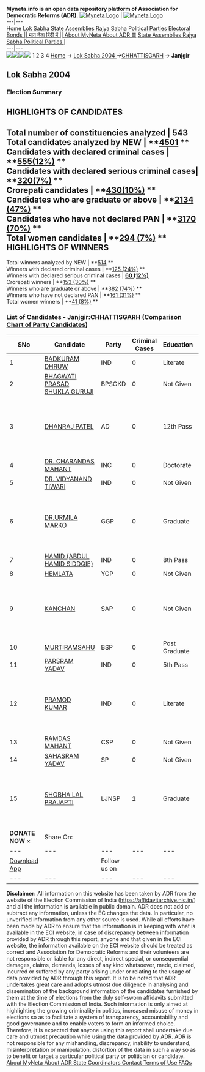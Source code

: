 **Myneta.info is an open data repository platform of Association for Democratic Reforms (ADR).**
[![Myneta Logo](https://www.myneta.info/lib/img/myneta-logo.png)](https://www.myneta.info/) | [![Myneta Logo](https://www.myneta.info/lib/img/adr-logo.png)](https://adrindia.org)  
---|---  
[Home](https://www.myneta.info/) [Lok Sabha](https://www.myneta.info/#ls "Lok Sabha") [ State Assemblies ](https://www.myneta.info/#sa "State Assemblies") [Rajya Sabha](https://www.myneta.info/#rs "Rajya Sabha") [Political Parties ](https://www.myneta.info/party "Political Parties") [ Electoral Bonds ](https://www.myneta.info/electoral_bonds "Electoral Bonds") [ || माय नेता हिंदी में || ](https://translate.google.co.in/translate?prev=hp&hl=en&js=y&u=www.myneta.info&sl=en&tl=hi&history_state0=) [ About MyNeta ](https://adrindia.org/content/about-myneta) [ About ADR ](https://adrindia.org/about-adr/who-we-are) [☰](javascript:void\(0\))
[ State Assemblies ](https://www.myneta.info/#sa "State Assemblies") [ Rajya Sabha ](https://www.myneta.info/#rs "Rajya Sabha") [ Political Parties ](https://www.myneta.info/party "Political Parties")
|   
---|---  
![](https://www.myneta.info/lib/img/banner/banner-1.png)![](https://www.myneta.info/lib/img/banner/banner-2.png)![](https://www.myneta.info/lib/img/banner/banner-3.png)![](https://www.myneta.info/lib/img/banner/banner-4.png)
1  2  3  4 
[Home](https://www.myneta.info/) → [Lok Sabha 2004 ](https://www.myneta.info/loksabha2004/)→[CHHATTISGARH](https://www.myneta.info/loksabha2004/index.php?action=show_constituencies&state_id=26) → **Janjgir**
### 
## Lok Sabha 2004 
###  Election Summary 
HIGHLIGHTS OF CANDIDATES  
---  
Total number of constituencies analyzed |  543   
Total candidates analyzed by NEW | **[4501](https://www.myneta.info/loksabha2004/index.php?action=summary&subAction=candidates_analyzed&sort=candidate#summary) **  
Candidates with declared criminal cases | **[555(12%)](https://www.myneta.info/loksabha2004/index.php?action=summary&subAction=crime&sort=candidate#summary) **  
Candidates with declared serious criminal cases| **[320(7%)](https://www.myneta.info/loksabha2004/index.php?action=summary&subAction=serious_crime&sort=candidate#summary) **  
Crorepati candidates | **[430(10%)](https://www.myneta.info/loksabha2004/index.php?action=summary&subAction=crorepati&sort=candidate#summary) **  
Candidates who are graduate or above | **[2134 (47%)](https://www.myneta.info/loksabha2004/index.php?action=summary&subAction=education&sort=candidate#summary) **  
Candidates who have not declared PAN | **[3170 (70%)](https://www.myneta.info/loksabha2004/index.php?action=summary&subAction=without_pan&sort=candidate#summary) **  
Total women candidates | **[294 (7%)](https://www.myneta.info/loksabha2004/index.php?action=summary&subAction=women_candidate&sort=candidate#summary) **  
HIGHLIGHTS OF WINNERS  
---  
Total winners analyzed by NEW | **[514](https://www.myneta.info/loksabha2004/index.php?action=summary&subAction=winner_analyzed&sort=candidate#summary) **  
Winners with declared criminal cases | **[125 (24%)](https://www.myneta.info/loksabha2004/index.php?action=summary&subAction=winner_crime&sort=candidate#summary) **  
Winners with declared serious criminal cases | **[60 (12%)](https://www.myneta.info/loksabha2004/index.php?action=summary&subAction=winner_serious_crime&sort=candidate#summary)**  
Crorepati winners | **[153 (30%)](https://www.myneta.info/loksabha2004/index.php?action=summary&subAction=winner_crorepati&sort=candidate#summary) **  
Winners who are graduate or above | **[382 (74%)](https://www.myneta.info/loksabha2004/index.php?action=summary&subAction=winner_education&sort=candidate#summary) **  
Winners who have not declared PAN | **[161 (31%)](https://www.myneta.info/loksabha2004/index.php?action=summary&subAction=winner_without_pan&sort=candidate#summary) **  
Total women winners | **[41 (8%)](https://www.myneta.info/loksabha2004/index.php?action=summary&subAction=winner_women&sort=candidate#summary) **  
### List of Candidates - Janjgir:CHHATTISGARH ([Comparison Chart of Party Candidates](https://www.myneta.info/loksabha2004/comparisonchart.php?constituency_id=103))
SNo | Candidate| Party| Criminal Cases| Education| Age| Total Assets| Liabilities  
---|---|---|---|---|---|---|---  
1  | [BADKURAM DHRUW](https://www.myneta.info/loksabha2004/candidate.php?candidate_id=932) | IND | 0 | Literate| 25 | Nil | Rs 0 ~   
2  | [BHAGWATI PRASAD SHUKLA GURUJI](https://www.myneta.info/loksabha2004/candidate.php?candidate_id=940) | BPSGKD | 0 | Not Given| 63 | Rs 1,30,000 ~ 1 Lacs+ | Rs 5,000 ~ 5 Thou+  
3  | [DHANRAJ PATEL](https://www.myneta.info/loksabha2004/candidate.php?candidate_id=939) | AD | 0 | 12th Pass| 35 | ![](https://myneta.info/image_v2.php?myneta_folder=loksabha2004&candidate_id=939&col=ta) | ![](https://myneta.info/image_v2.php?myneta_folder=loksabha2004&candidate_id=939&col=lia)  
4  | [DR. CHARANDAS MAHANT](https://www.myneta.info/loksabha2004/candidate.php?candidate_id=927) | INC | 0 | Doctorate| 48 | Rs 68,71,000 ~ 68 Lacs+ | Rs 11,61,000 ~ 11 Lacs+  
5  | [DR. VIDYANAND TIWARI](https://www.myneta.info/loksabha2004/candidate.php?candidate_id=931) | IND | 0 | Not Given| 64 | Rs 1,00,000 ~ 1 Lacs+ | Rs 0 ~   
6  | [DR.URMILA MARKO](https://www.myneta.info/loksabha2004/candidate.php?candidate_id=929) | GGP | 0 | Graduate| 41 | ![](https://myneta.info/image_v2.php?myneta_folder=loksabha2004&candidate_id=929&col=ta) | ![](https://myneta.info/image_v2.php?myneta_folder=loksabha2004&candidate_id=929&col=lia)  
7  | [HAMID (ABDUL HAMID SIDDQIE)](https://www.myneta.info/loksabha2004/candidate.php?candidate_id=930) | IND | 0 | 8th Pass| 40 | Rs 8,66,000 ~ 8 Lacs+ | Rs 0 ~   
8  | [HEMLATA](https://www.myneta.info/loksabha2004/candidate.php?candidate_id=933) | YGP | 0 | Not Given| 33 | Rs 14,60,000 ~ 14 Lacs+ | Rs 0 ~   
9  | [KANCHAN](https://www.myneta.info/loksabha2004/candidate.php?candidate_id=941) | SAP | 0 | Not Given| 0 | ![](https://myneta.info/image_v2.php?myneta_folder=loksabha2004&candidate_id=941&col=ta) | ![](https://myneta.info/image_v2.php?myneta_folder=loksabha2004&candidate_id=941&col=lia)  
10  | [MURTIRAMSAHU](https://www.myneta.info/loksabha2004/candidate.php?candidate_id=928) | BSP | 0 | Post Graduate| 54 | Rs 35,32,449 ~ 35 Lacs+ | Rs 0 ~   
11  | [PARSRAM YADAV](https://www.myneta.info/loksabha2004/candidate.php?candidate_id=935) | IND | 0 | 5th Pass| 40 | Rs 19,00,000 ~ 19 Lacs+ | Rs 0 ~   
12  | [PRAMOD KUMAR](https://www.myneta.info/loksabha2004/candidate.php?candidate_id=934) | IND | 0 | Literate| 0 | ![](https://myneta.info/image_v2.php?myneta_folder=loksabha2004&candidate_id=934&col=ta) | ![](https://myneta.info/image_v2.php?myneta_folder=loksabha2004&candidate_id=934&col=lia)  
13  | [RAMDAS MAHANT](https://www.myneta.info/loksabha2004/candidate.php?candidate_id=938) | CSP | 0 | Not Given| 40 | Nil | Rs 0 ~   
14  | [SAHASRAM YADAV](https://www.myneta.info/loksabha2004/candidate.php?candidate_id=936) | SP | 0 | Not Given| 50 | Rs 1,373 ~ 1 Thou+ | Rs 0 ~   
15  | [SHOBHA LAL PRAJAPTI](https://www.myneta.info/loksabha2004/candidate.php?candidate_id=937) | LJNSP | **1** | Graduate| 48 | ![](https://myneta.info/image_v2.php?myneta_folder=loksabha2004&candidate_id=937&col=ta) | ![](https://myneta.info/image_v2.php?myneta_folder=loksabha2004&candidate_id=937&col=lia)  
|  **DONATE NOW** × |  Share On:  | [](https://api.whatsapp.com/send?text=https%3A%2F%2Fmyneta.info%2Fpunjab2022%2Findex.php%3Faction%3Dshow_constituencies%26state_id%3D19) | [](https://www.facebook.com/sharer/sharer.php?u=https%3A%2F%2Fmyneta.info%2Fpunjab2022%2Findex.php%3Faction%3Dshow_constituencies%26state_id%3D19) | [](https://twitter.com/share?url=https%3A%2F%2Fmyneta.info%2Fpunjab2022%2Findex.php%3Faction%3Dshow_constituencies%26state_id%3D19)  
---|---|---|---|---  
| [ Download App ](https://play.google.com/store/apps/details?id=com.webrosoft.myneta1&pcampaignid=pcampaignidMKT-Other-global-all-co-prtnr-py-PartBadge-Mar2515-1) | [](https://play.google.com/store/apps/details?id=com.webrosoft.myneta1&pcampaignid=pcampaignidMKT-Other-global-all-co-prtnr-py-PartBadge-Mar2515-1) |  Follow us on  | [](https://www.facebook.com/adrindia.org/) | [](https://twitter.com/adrspeaks) | [](https://groups.google.com/g/national-election-watch?hl=en&pli=1) | [](https://www.instagram.com/adrspeaks/) | [](https://www.youtube.com/user/adrspeaks) | [](https://sharechat.com/profile/adrspeaks)  
---|---|---|---|---|---|---|---|---  
**Disclaimer:** All information on this website has been taken by ADR from the website of the Election Commission of India (https://affidavitarchive.nic.in/) and all the information is available in public domain. ADR does not add or subtract any information, unless the EC changes the data. In particular, no unverified information from any other source is used. While all efforts have been made by ADR to ensure that the information is in keeping with what is available in the ECI website, in case of discrepancy between information provided by ADR through this report, anyone and that given in the ECI website, the information available on the ECI website should be treated as correct and Association for Democratic Reforms and their volunteers are not responsible or liable for any direct, indirect special, or consequential damages, claims, demands, losses of any kind whatsoever, made, claimed, incurred or suffered by any party arising under or relating to the usage of data provided by ADR through this report. It is to be noted that ADR undertakes great care and adopts utmost due diligence in analysing and dissemination of the background information of the candidates furnished by them at the time of elections from the duly self-sworn affidavits submitted with the Election Commission of India. Such information is only aimed at highlighting the growing criminality in politics, increased misuse of money in elections so as to facilitate a system of transparency, accountability and good governance and to enable voters to form an informed choice. Therefore, it is expected that anyone using this report shall undertake due care and utmost precaution while using the data provided by ADR. ADR is not responsible for any mishandling, discrepancy, inability to understand, misinterpretation or manipulation, distortion of the data in such a way so as to benefit or target a particular political party or politician or candidate. 
[ About MyNeta ](https://adrindia.org/content/about-myneta) [ About ADR ](https://adrindia.org/about-adr/who-we-are) [ State Coordinators ](https://adrindia.org/about-adr/state-coordinators) [ Contact ](https://adrindia.org/contact-us) [ Terms of Use ](https://adrindia.org/content/adr-terms-use) [ FAQs ](https://adrindia.org/content/faqs)
